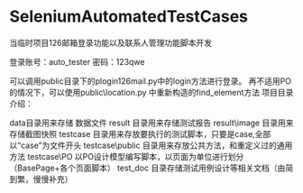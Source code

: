 ﻿# SeleniumAutomatedTestCases

当临时项目126邮箱登录功能以及联系人管理功能脚本开发

登录账号：auto_tester
密码：123qwe

可以调用public目录下的plogin126mail.py中的login方法进行登录。
再不适用PO的情况下，可以使用public\location.py 中重新构造的find_element方法
项目目录介绍：

data目录用来存储  数据文件
result 目录用来存储测试报告
result\image 目录用来存储截图快照
testcase 目录用来存放要执行的测试脚本，只要是case,全部以“case”为文件开头
testcase\public 目录用来存放公共方法，和重定义过的通用方法
testcase\PO 以PO设计模型编写脚本，以页面为单位进行划分（BasePage+各个页面脚本）
test_doc 目录存储测试用例设计等相关文档（由简到繁，慢慢补充）
